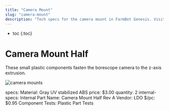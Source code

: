 ```yaml
---
title: "Camera Mount"
slug: "camera-mount"
description: "Tech specs for the camera mount in FarmBot Genesis. Visit [our shop](http://shop.farm.bot) to purchase parts."
---
```


* toc
{:toc}

# Camera Mount Half

These small plastic components fasten the borescope camera to the z-axis extrusion.

![camera mounts](_images/camera_mounts.jpg)

specs:
  Material: Gray UV stabilized ABS
  price: $3.00
  quantity: 2
internal-specs:
  Internal Part Name: Camera Mount Half Rev A
  Vendor: LDO
  $/pc: $0.95
  Component Tests: Plastic Part Tests
